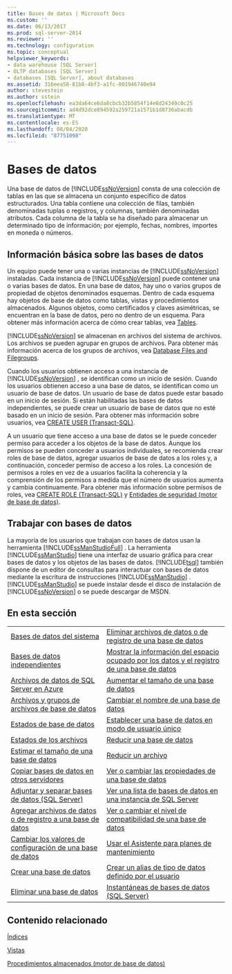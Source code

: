 ```yaml
---
title: Bases de datos | Microsoft Docs
ms.custom: ''
ms.date: 06/13/2017
ms.prod: sql-server-2014
ms.reviewer: ''
ms.technology: configuration
ms.topic: conceptual
helpviewer_keywords:
- data warehouse [SQL Server]
- OLTP databases [SQL Server]
- databases [SQL Server], about databases
ms.assetid: 316eea58-81b8-4bf3-a1fc-801946740e94
author: stevestein
ms.author: sstein
ms.openlocfilehash: ea3da64ce6da8cbcb32b5854f14e8d24349c0c25
ms.sourcegitcommit: ad4d92dce894592a259721a1571b1d8736abacdb
ms.translationtype: MT
ms.contentlocale: es-ES
ms.lasthandoff: 08/04/2020
ms.locfileid: "87751098"
---
```

# <a name="databases"></a>Bases de datos
  Una base de datos de [!INCLUDE[ssNoVersion](../../includes/ssnoversion-md.md)] consta de una colección de tablas en las que se almacena un conjunto específico de datos estructurados. Una tabla contiene una colección de filas, también denominadas tuplas o registros, y columnas, también denominadas atributos. Cada columna de la tabla se ha diseñado para almacenar un determinado tipo de información; por ejemplo, fechas, nombres, importes en moneda o números.  
  
## <a name="basic-information-about-databases"></a>Información básica sobre las bases de datos  
 Un equipo puede tener una o varias instancias de [!INCLUDE[ssNoVersion](../../includes/ssnoversion-md.md)] instaladas. Cada instancia de [!INCLUDE[ssNoVersion](../../includes/ssnoversion-md.md)] puede contener una o varias bases de datos.  En una base de datos, hay uno o varios grupos de propiedad de objetos denominados esquemas. Dentro de cada esquema hay objetos de base de datos como tablas, vistas y procedimientos almacenados. Algunos objetos, como certificados y claves asimétricas, se encuentran en la base de datos, pero no dentro de un esquema. Para obtener más información acerca de cómo crear tablas, vea [Tables](../tables/tables.md).  
  
 [!INCLUDE[ssNoVersion](../../includes/ssnoversion-md.md)] se almacenan en archivos del sistema de archivos. Los archivos se pueden agrupar en grupos de archivos. Para obtener más información acerca de los grupos de archivos, vea [Database Files and Filegroups](database-files-and-filegroups.md).  
  
 Cuando los usuarios obtienen acceso a una instancia de [!INCLUDE[ssNoVersion](../../includes/ssnoversion-md.md)] , se identifican como un inicio de sesión. Cuando los usuarios obtienen acceso a una base de datos, se identifican como un usuario de base de datos. Un usuario de base de datos puede estar basado en un inicio de sesión. Si están habilitadas las bases de datos independientes, se puede crear un usuario de base de datos que no esté basado en un inicio de sesión. Para obtener más información sobre usuarios, vea [CREATE USER &#40;Transact-SQL&#41;](/sql/t-sql/statements/create-user-transact-sql).  
  
 A un usuario que tiene acceso a una base de datos se le puede conceder permiso para acceder a los objetos de la base de datos. Aunque los permisos se pueden conceder a usuarios individuales, se recomienda crear roles de base de datos, agregar usuarios de base de datos a los roles y, a continuación, conceder permiso de acceso a los roles. La concesión de permisos a roles en vez de a usuarios facilita la coherencia y la comprensión de los permisos a medida que el número de usuarios aumenta y cambia continuamente. Para obtener más información sobre permisos de roles, vea [CREATE ROLE &#40;Transact-SQL&#41;](/sql/t-sql/statements/create-role-transact-sql) y [Entidades de seguridad &#40;motor de base de datos&#41;](../security/authentication-access/principals-database-engine.md).  
  
## <a name="working-with-databases"></a>Trabajar con bases de datos  
 La mayoría de los usuarios que trabajan con bases de datos usan la herramienta [!INCLUDE[ssManStudioFull](../../includes/ssmanstudiofull-md.md)] . La herramienta [!INCLUDE[ssManStudio](../../includes/ssmanstudio-md.md)] tiene una interfaz de usuario gráfica para crear bases de datos y los objetos de las bases de datos. [!INCLUDE[tsql](../../includes/tsql-md.md)] también dispone de un editor de consultas para interactuar con bases de datos mediante la escritura de instrucciones [!INCLUDE[ssManStudio](../../includes/ssmanstudio-md.md)] . [!INCLUDE[ssManStudio](../../includes/ssmanstudio-md.md)] se puede instalar desde el disco de instalación de [!INCLUDE[ssNoVersion](../../includes/ssnoversion-md.md)] o se puede descargar de MSDN.  
  
## <a name="in-this-section"></a>En esta sección  
  
|||  
|-|-|  
|[Bases de datos del sistema](system-databases.md)|[Eliminar archivos de datos o de registro de una base de datos](delete-data-or-log-files-from-a-database.md)|  
|[Bases de datos independientes](contained-databases.md)|[Mostrar la información del espacio ocupado por los datos y el registro de una base de datos](display-data-and-log-space-information-for-a-database.md)|  
|[Archivos de datos de SQL Server en Azure](sql-server-data-files-in-microsoft-azure.md)|[Aumentar el tamaño de una base de datos](increase-the-size-of-a-database.md)|  
|[Archivos y grupos de archivos de base de datos](database-files-and-filegroups.md)|[Cambiar el nombre de una base de datos](rename-a-database.md)|  
|[Estados de base de datos](database-states.md)|[Establecer una base de datos en modo de usuario único](set-a-database-to-single-user-mode.md)|  
|[Estados de los archivos](file-states.md)|[Reducir una base de datos](shrink-a-database.md)|  
|[Estimar el tamaño de una base de datos](estimate-the-size-of-a-database.md)|[Reducir un archivo](shrink-a-file.md)|  
|[Copiar bases de datos en otros servidores](copy-databases-to-other-servers.md)|[Ver o cambiar las propiedades de una base de datos](view-or-change-the-properties-of-a-database.md)|  
|[Adjuntar y separar bases de datos &#40;SQL Server&#41;](database-detach-and-attach-sql-server.md)|[Ver una lista de bases de datos en una instancia de SQL Server](view-a-list-of-databases-on-an-instance-of-sql-server.md)|  
|[Agregar archivos de datos o de registro a una base de datos](add-data-or-log-files-to-a-database.md)|[Ver o cambiar el nivel de compatibilidad de una base de datos](view-or-change-the-compatibility-level-of-a-database.md)|  
|[Cambiar los valores de configuración de una base de datos](change-the-configuration-settings-for-a-database.md)|[Usar el Asistente para planes de mantenimiento](../maintenance-plans/use-the-maintenance-plan-wizard.md)|  
|[Crear una base de datos](create-a-database.md)|[Crear un alias de tipo de datos definido por el usuario](create-a-user-defined-data-type-alias.md)|  
|[Eliminar una base de datos](delete-a-database.md)|[Instantáneas de bases de datos &#40;SQL Server&#41;](database-snapshots-sql-server.md)|  
  
## <a name="related-content"></a>Contenido relacionado  
 [Índices](../indexes/indexes.md)  
  
 [Vistas](../views/views.md)  
  
 [Procedimientos almacenados &#40;motor de base de datos&#41;](../stored-procedures/stored-procedures-database-engine.md)  
  
  
